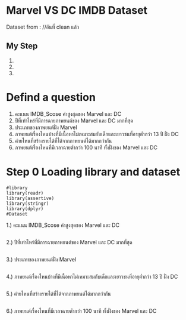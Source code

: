 # Marvel VS DC IMDB Dataset

Dataset from : //อันที่ clean แล้ว

## My Step
1.
2.
3.

# Defind a question
1. คะแนน IMDB_Scose ค่าสูงสุดของ Marvel และ DC
2. ปีที่เท่าไหร่ที่มีการฉายภาพยนต์ของ Marvel และ DC มากที่สุด
3. ประเภทของภาพยนต์ฝั่ง Marvel
4. ภาพยนต์เรื่องไหนบ้างที่มีเนื้อหาไม่เหมาะสมกับเด็กและเยาวชนที่อายุต่ำกว่า 13 ปี ฝั่ง DC 
5. ค่ายไหนที่สร้างรายได้ที่ได้จากภาพยนต์ได้มากกว่ากัน
6. ภาพยนต์เรื่องไหนที่มีเวลาฉายต่ำกว่า 100 นาที ทั้งฝั่งของ Marvel และ DC

# Step 0 Loading library and dataset
```{R}
#library
library(readr)
library(assertive)
library(stringr)
library(dplyr)
#Dataset
```
1.) คะแนน IMDB_Scose ค่าสูงสุดของ Marvel และ DC
```{R}

```

2.) ปีที่เท่าไหร่ที่มีการฉายภาพยนต์ของ Marvel และ DC มากที่สุด
```{R}

```

3.) ประเภทของภาพยนต์ฝั่ง Marvel
```{R}

```

4.) ภาพยนต์เรื่องไหนบ้างที่มีเนื้อหาไม่เหมาะสมกับเด็กและเยาวชนที่อายุต่ำกว่า 13 ปี ฝั่ง DC
```{R}

```

5.) ค่ายไหนที่สร้างรายได้ที่ได้จากภาพยนต์ได้มากกว่ากัน
```{R}

```

6.) ภาพยนต์เรื่องไหนที่มีเวลาฉายต่ำกว่า 100 นาที ทั้งฝั่งของ Marvel และ DC
```{R}

```
